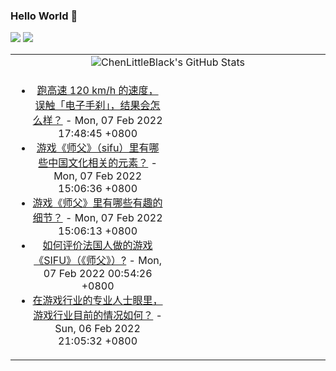 ### Hello World 👋

[![](https://img.shields.io/badge/@ChenLittleBlack-1a6c81?style=flat&logo=java&logoColor=1a6c81&label=Java&colorA=ffffff)](https://www.java.com/)
[![](https://img.shields.io/badge/@ChenLittleBlack-41b883?style=flat&logo=vuedotjs&logoColor=41b883&label=Vue&colorA=ffffff)](https://cn.vuejs.org/)

<table>
<tr>
<td colspan="2" style="text-align: center;">
<img alt="ChenLittleBlack's GitHub Stats" src="https://github-readme-stats.vercel.app/api?username=ChenLittleBlack&show_icons=true&icon_color=CE1D2D&text_color=718096&bg_color=ffffff&hide_title=true" />
</td>
</tr>
<tr>
<td align="center" valign="middle">

<!-- START_SECTION:blog -->
* <a href='http://www.zhihu.com/question/343600404/answer/864909500?utm_campaign=rss&utm_medium=rss&utm_source=rss&utm_content=title' target='_blank'>跑高速 120 km/h 的速度，误触「电子手刹」，结果会怎么样？</a> - Mon, 07 Feb 2022 17:48:45 +0800
* <a href='http://www.zhihu.com/question/515160745/answer/2337897881?utm_campaign=rss&utm_medium=rss&utm_source=rss&utm_content=title' target='_blank'>游戏《师父》（sifu）里有哪些中国文化相关的元素？</a> - Mon, 07 Feb 2022 15:06:36 +0800
* <a href='http://www.zhihu.com/question/515160903/answer/2337922917?utm_campaign=rss&utm_medium=rss&utm_source=rss&utm_content=title' target='_blank'>游戏《师父》里有哪些有趣的细节？</a> - Mon, 07 Feb 2022 15:06:13 +0800
* <a href='http://www.zhihu.com/question/447423013/answer/2337276558?utm_campaign=rss&utm_medium=rss&utm_source=rss&utm_content=title' target='_blank'>如何评价法国人做的游戏《SIFU》（《师父》）?</a> - Mon, 07 Feb 2022 00:54:26 +0800
* <a href='http://www.zhihu.com/question/339348237/answer/2336320920?utm_campaign=rss&utm_medium=rss&utm_source=rss&utm_content=title' target='_blank'>在游戏行业的专业人士眼里，游戏行业目前的情况如何？</a> - Sun, 06 Feb 2022 21:05:32 +0800
<!-- END_SECTION:blog -->

</td>
<td valign="middle" width="50%">

<!-- START_SECTION:douban -->

<!-- END_SECTION:douban -->

</td>
</tr>
</table>
